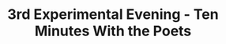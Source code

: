 ---
title: 3rd Experimental Evening - Ten Minutes With the Poets
year: 1928
opening_date: 1928-02-07
closing_date: 
layout: productions
image:
image_caption:
image_credit:
playbill:
category:
details:
  Theatre: Theatre Jacksonville
crew:
  Performer: Paul Stuart Buchanan
external_links:
---